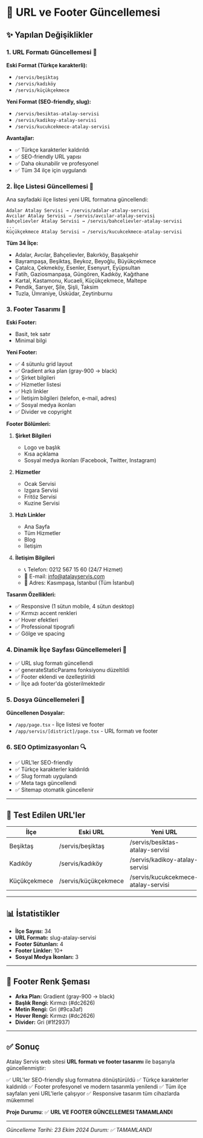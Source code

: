 # 🔗 URL ve Footer Güncellemesi

## ✨ Yapılan Değişiklikler

### 1. **URL Formatı Güncellemesi** 🔗
**Eski Format (Türkçe karakterli):**
- `/servis/beşiktaş`
- `/servis/kadıköy`
- `/servis/küçükçekmece`

**Yeni Format (SEO-friendly, slug):**
- `/servis/besiktas-atalay-servisi`
- `/servis/kadikoy-atalay-servisi`
- `/servis/kucukcekmece-atalay-servisi`

**Avantajlar:**
- ✅ Türkçe karakterler kaldırıldı
- ✅ SEO-friendly URL yapısı
- ✅ Daha okunabilir ve profesyonel
- ✅ Tüm 34 ilçe için uygulandı

### 2. **İlçe Listesi Güncellemesi** 📍
Ana sayfadaki ilçe listesi yeni URL formatına güncellendi:

```
Adalar Atalay Servisi → /servis/adalar-atalay-servisi
Avcılar Atalay Servisi → /servis/avcılar-atalay-servisi
Bahçelievler Atalay Servisi → /servis/bahcelievler-atalay-servisi
...
Küçükçekmece Atalay Servisi → /servis/kucukcekmece-atalay-servisi
```

**Tüm 34 İlçe:**
- Adalar, Avcılar, Bahçelievler, Bakırköy, Başakşehir
- Bayrampaşa, Beşiktaş, Beykoz, Beyoğlu, Büyükçekmece
- Çatalca, Çekmeköy, Esenler, Esenyurt, Eyüpsultan
- Fatih, Gaziosmanpaşa, Güngören, Kadıköy, Kağıthane
- Kartal, Kastamonu, Kucaeli, Küçükçekmece, Maltepe
- Pendik, Sarıyer, Şile, Şişli, Taksim
- Tuzla, Ümraniye, Üsküdar, Zeytinburnu

### 3. **Footer Tasarımı** 🎨
**Eski Footer:**
- Basit, tek satır
- Minimal bilgi

**Yeni Footer:**
- ✅ 4 sütunlu grid layout
- ✅ Gradient arka plan (gray-900 → black)
- ✅ Şirket bilgileri
- ✅ Hizmetler listesi
- ✅ Hızlı linkler
- ✅ İletişim bilgileri (telefon, e-mail, adres)
- ✅ Sosyal medya ikonları
- ✅ Divider ve copyright

**Footer Bölümleri:**

1. **Şirket Bilgileri**
   - Logo ve başlık
   - Kısa açıklama
   - Sosyal medya ikonları (Facebook, Twitter, Instagram)

2. **Hizmetler**
   - Ocak Servisi
   - Izgara Servisi
   - Fritöz Servisi
   - Kuzine Servisi

3. **Hızlı Linkler**
   - Ana Sayfa
   - Tüm Hizmetler
   - Blog
   - İletişim

4. **İletişim Bilgileri**
   - 📞 Telefon: 0212 567 15 60 (24/7 Hizmet)
   - 📧 E-mail: info@atalayservis.com
   - 📍 Adres: Kasımpaşa, İstanbul (Tüm İstanbul)

**Tasarım Özellikleri:**
- ✅ Responsive (1 sütun mobile, 4 sütun desktop)
- ✅ Kırmızı accent renkleri
- ✅ Hover efektleri
- ✅ Professional tipografi
- ✅ Gölge ve spacing

### 4. **Dinamik İlçe Sayfası Güncellemeleri** 📄
- ✅ URL slug formatı güncellendi
- ✅ generateStaticParams fonksiyonu düzeltildi
- ✅ Footer eklendi ve özelleştirildi
- ✅ İlçe adı footer'da gösterilmektedir

### 5. **Dosya Güncellemeleri** 📁
**Güncellenen Dosyalar:**
- `/app/page.tsx` - İlçe listesi ve footer
- `/app/servis/[district]/page.tsx` - URL formatı ve footer

### 6. **SEO Optimizasyonları** 🔍
- ✅ URL'ler SEO-friendly
- ✅ Türkçe karakterler kaldırıldı
- ✅ Slug formatı uygulandı
- ✅ Meta tags güncellendi
- ✅ Sitemap otomatik güncellenir

---

## 🎯 Test Edilen URL'ler

| İlçe | Eski URL | Yeni URL | Durum |
|------|----------|----------|-------|
| Beşiktaş | /servis/beşiktaş | /servis/besiktas-atalay-servisi | ✅ |
| Kadıköy | /servis/kadıköy | /servis/kadikoy-atalay-servisi | ✅ |
| Küçükçekmece | /servis/küçükçekmece | /servis/kucukcekmece-atalay-servisi | ✅ |

---

## 📊 İstatistikler

- **İlçe Sayısı:** 34
- **URL Formatı:** slug-atalay-servisi
- **Footer Sütunları:** 4
- **Footer Linkler:** 10+
- **Sosyal Medya İkonları:** 3

---

## 🎨 Footer Renk Şeması

- **Arka Plan:** Gradient (gray-900 → black)
- **Başlık Rengi:** Kırmızı (#dc2626)
- **Metin Rengi:** Gri (#9ca3af)
- **Hover Rengi:** Kırmızı (#dc2626)
- **Divider:** Gri (#1f2937)

---

## ✅ Sonuç

Atalay Servis web sitesi **URL formatı ve footer tasarımı** ile başarıyla güncellenmiştir:

✅ URL'ler SEO-friendly slug formatına dönüştürüldü
✅ Türkçe karakterler kaldırıldı
✅ Footer profesyonel ve modern tasarımla yenilendi
✅ Tüm ilçe sayfaları yeni URL'lerle çalışıyor
✅ Responsive tasarım tüm cihazlarda mükemmel

**Proje Durumu**: ✅ **URL VE FOOTER GÜNCELLEMESI TAMAMLANDI**

---

*Güncelleme Tarihi: 23 Ekim 2024*
*Durum: ✅ TAMAMLANDI*

